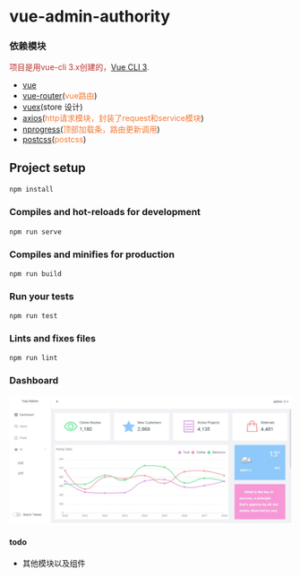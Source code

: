 # vue-admin-authority

### 依赖模块
<span style="color: rgb(184,49,47);">项目是用vue-cli 3.x创建的，[Vue CLI 3](https://cli.vuejs.org/).</span>
- [vue](https://cn.vuejs.org/)
- [vue-router](https://router.vuejs.org/zh/)(<span style="color: rgb(243,121,52);">vue路由</span>)
- [vuex](https://vuex.vuejs.org/zh/guide/)(store 设计)
- [axios](https://github.com/mzabriskie/axios)(<span style="color: rgb(243,121,52);">http请求模块，封装了request和service模块</span>)
- [nprogress](https://github.com/rstacruz/nprogress)(<span style="color: rgb(243,121,52);">顶部加载条，路由更新调用</span>)
- [postcss](https://github.com/postcss/postcss)(<span style="color: rgb(243,121,52);">postcss</span>)

## Project setup
```
npm install
```

### Compiles and hot-reloads for development
```
npm run serve
```

### Compiles and minifies for production
```
npm run build
```

### Run your tests
```
npm run test
```

### Lints and fixes files
```
npm run lint
```

### Dashboard
<p align="center">
  <img width="900" src="./public/images/dashboard.jpg">
</p>

#### todo
- 其他模块以及组件
